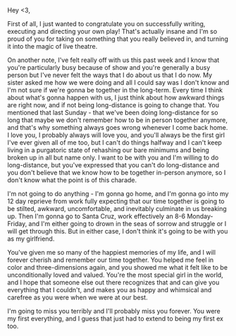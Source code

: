 Hey <3,

First of all, I just wanted to congratulate you on successfully writing, executing and directing your own play! That's actually insane and I'm so proud of you for taking on something that you really believed in, and turning it into the magic of live theatre.

On another note, I've felt really off with us this past week and I know that you're particularly busy because of show and you're generally a busy person but I've never felt the ways that I do about us that I do now. My sister asked me how we were doing and all I could say was I don't know and I'm not sure if we're gonna be together in the long-term. Every time I think about what's gonna happen with us, I just think about how awkward things are right now, and if not being long-distance is going to change that. You mentioned that last Sunday - that we've been doing long-distance for so long that maybe we don't remember how to be in person together anymore, and that's why something always goes wrong whenever I come back home. I love you, I probably always will love you, and you'll always be the first girl I've ever given all of me too, but I can't do things halfway and I can't keep living in a purgatoric state of rehashing our bare minimums and being broken up in all but name only. I want to be with you and I'm willing to do long-distance, but you've expressed that you can't do long-distance and you don't believe that we know how to be together in-person anymore, so I don't know what the point is of this charade.

I'm not going to do anything - I'm gonna go home, and I'm gonna go into my 12 day reprieve from work fully expecting that our time together is going to be stilted, awkward, uncomfortable, and inevitably culminate in us breaking up. Then I'm gonna go to Santa Cruz, work effectively an 8-6 Monday-Friday, and I'm either going to drown in the seas of sorrow and struggle or I will get through this. But in either case, I don't think it's going to be with you as my girlfriend.

You've given me so many of the happiest memories of my life, and I will forever cherish and remember our time together. You helped me feel in color and three-dimensions again, and you showed me what it felt like to be unconditionally loved and valued. You're the most special girl in the world, and I hope that someone else out there recognizes that and can give you everything that I couldn't, and makes you as happy and whimsical and carefree as you were when we were at our best.

I'm going to miss you terribly and I'll probably miss you forever. You were my first everything, and I guess that just had to extend to being my first ex too.